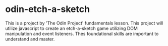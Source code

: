 # odin-etch-a-sketch

This is a project by 'The Odin Project' fundamentals lesson. This project will utilize javascript to create an etch-a-sketch game utilizing DOM manipulation and event listeners. Thes foundational skills are important to understand and master.
